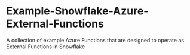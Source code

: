 # Example-Snowflake-Azure-External-Functions
A collection of example Azure Functions that are designed to operate as External Functions in Snowflake
